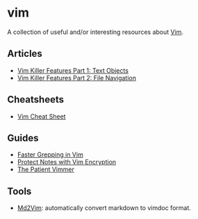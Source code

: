 # vim

A collection of useful and/or interesting resources about
[Vim](http://www.vim.org).

## Articles

- [Vim Killer Features Part 1: Text
  Objects](http://codyveal.com/posts/vim-killer-features-part-1-text-objects/)
- [Vim Killer Features Part 2: File
  Navigation](http://codyveal.com/posts/vim-killer-features-part-2-file-navigation/)

## Cheatsheets

- [Vim Cheat Sheet](http://vim.rtorr.com/)

## Guides

- [Faster Grepping in Vim](https://robots.thoughtbot.com/faster-grepping-in-vim)
- [Protect Notes with Vim
  Encryption](http://usevim.com/2013/11/01/vim-encryption/)
- [The Patient Vimmer](http://romainl.github.io/the-patient-vimmer/)

## Tools

- [Md2Vim](https://github.com/FooSoft/md2vim): automatically convert markdown to
  vimdoc format.
